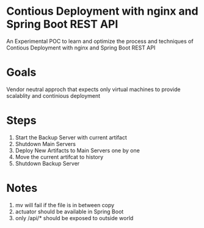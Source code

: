 # Contious Deployment with nginx and Spring Boot REST API
An Experimental POC to learn and optimize the process and techniques of Contious Deployment with nginx and Spring Boot REST API

# Goals
Vendor neutral approch that expects only virtual machines to provide scalablity and continious deployment

# Steps
1. Start the Backup Server with current artifact
2. Shutdown Main Servers
3. Deploy New Artifacts to Main Servers one by one
4. Move the current artifcat to history
5. Shutdown Backup Server

# Notes
1. mv will fail if the file is in between copy
2. actuator should be available in Spring Boot
3. only /api/* should be exposed to outside world
